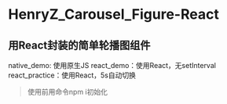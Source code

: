 # HenryZ_Carousel_Figure-React
## 用React封装的简单轮播图组件
native_demo: 使用原生JS
react_demo：使用React，无setInterval
react_practice：使用React，5s自动切换
> 使用前用命令npm i初始化
